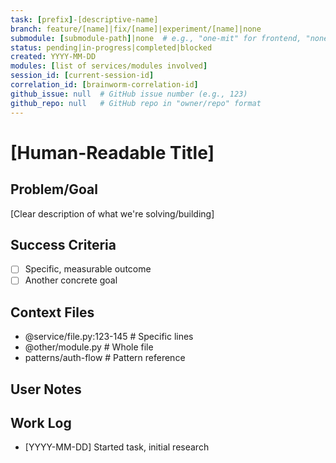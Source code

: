 ```yaml
---
task: [prefix]-[descriptive-name]
branch: feature/[name]|fix/[name]|experiment/[name]|none
submodule: [submodule-path]|none  # e.g., "one-mit" for frontend, "none" for main repo
status: pending|in-progress|completed|blocked
created: YYYY-MM-DD
modules: [list of services/modules involved]
session_id: [current-session-id]
correlation_id: [brainworm-correlation-id]
github_issue: null  # GitHub issue number (e.g., 123)
github_repo: null   # GitHub repo in "owner/repo" format
---
```


# [Human-Readable Title]

## Problem/Goal
[Clear description of what we're solving/building]

## Success Criteria
- [ ] Specific, measurable outcome
- [ ] Another concrete goal

## Context Files
<!-- Added by context-gathering agent or manually -->
- @service/file.py:123-145  # Specific lines
- @other/module.py          # Whole file
- patterns/auth-flow        # Pattern reference

## User Notes
<!-- Any specific notes or requirements from the developer -->

## Work Log
<!-- Updated as work progresses -->
- [YYYY-MM-DD] Started task, initial research